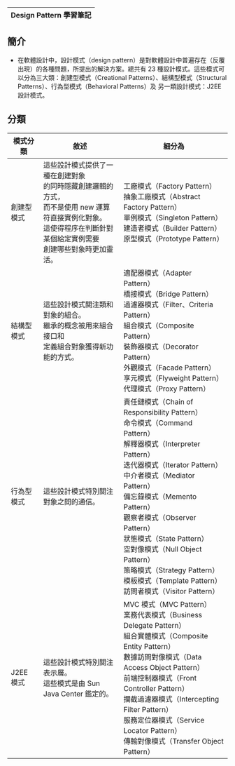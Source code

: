 
|Design Pattern 學習筆記 |
| ------ |
## 簡介
- 在軟體設計中，設計模式（design pattern）是對軟體設計中普遍存在（反覆出現）的各種問題，所提出的解決方案。總共有 23 種設計模式。這些模式可以分為三大類：創建型模式（Creational Patterns）、結構型模式（Structural Patterns）、行為型模式（Behavioral Patterns）及 另一類設計模式：J2EE 設計模式。
## 分類
| 模式分類 | 敘述 | 細分為 |
| ------ | ------ | ------ |
| 創建型模式 | 這些設計模式提供了一種在創建對象<br>的同時隱藏創建邏輯的方式，<br>而不是使用 new 運算符直接實例化對象。<br>這使得程序在判斷針對某個給定實例需要<br>創建哪些對象時更加靈活。 |工廠模式（Factory Pattern）<br>抽象工廠模式（Abstract Factory Pattern）<br>單例模式（Singleton Pattern）<br>建造者模式（Builder Pattern）<br>原型模式（Prototype Pattern） |
| 結構型模式 | 這些設計模式關注類和對象的組合。<br>繼承的概念被用來組合接口和<br>定義組合對象獲得新功能的方式。 | 適配器模式（Adapter Pattern）<br>橋接模式（Bridge Pattern）<br>過濾器模式（Filter、Criteria Pattern）<br>組合模式（Composite Pattern）<br>裝飾器模式（Decorator Pattern）<br>外觀模式（Facade Pattern）<br>享元模式（Flyweight Pattern）<br>代理模式（Proxy Pattern） |
| 行為型模式 | 這些設計模式特別關注對象之間的通信。 | 責任鏈模式（Chain of Responsibility Pattern）<br>命令模式（Command Pattern）<br>解釋器模式（Interpreter Pattern）<br>迭代器模式（Iterator Pattern）<br>中介者模式（Mediator Pattern）<br>備忘錄模式（Memento Pattern）<br>觀察者模式（Observer Pattern）<br>狀態模式（State Pattern）<br>空對像模式（Null Object Pattern）<br>策略模式（Strategy Pattern）<br>模板模式（Template Pattern）<br>訪問者模式（Visitor Pattern） |
| J2EE 模式 | 這些設計模式特別關注表示層。<br>這些模式是由 Sun Java Center 鑑定的。 | MVC 模式（MVC Pattern）<br>業務代表模式（Business Delegate Pattern）<br>組合實體模式（Composite Entity Pattern）<br>數據訪問對像模式（Data Access Object Pattern）<br>前端控制器模式（Front Controller Pattern）<br>攔截過濾器模式（Intercepting Filter Pattern）<br>服務定位器模式（Service Locator Pattern）<br>傳輸對像模式（Transfer Object Pattern） |  
